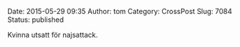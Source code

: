 Date: 2015-05-29 09:35
Author: tom
Category: CrossPost
Slug: 7084
Status: published

Kvinna utsatt för najsattack.

